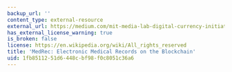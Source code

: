 ```yaml
---
backup_url: ''
content_type: external-resource
external_url: https://medium.com/mit-media-lab-digital-currency-initiative/medrec-electronic-medical-records-on-the-blockchain-c2d7e1bc7d09#.6dra2plx0
has_external_license_warning: true
is_broken: false
license: https://en.wikipedia.org/wiki/All_rights_reserved
title: 'MedRec: Electronic Medical Records on the Blockchain'
uid: 1fb85112-51d6-448c-bf98-f0c8051c36a6
---
```

